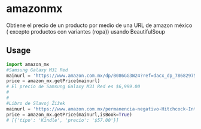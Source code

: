 # amazonmx
Obtiene el precio de un producto por medio de una URL de amazon méxico ( excepto productos con variantes (ropa)) usando BeautifulSoup

## Usage
```python
import amazon_mx
#Samsung Galaxy M31 Red 
mainurl = 'https://www.amazon.com.mx/dp/B086GG3W24?ref=dacx_dp_7868297510501_4011434530001&me=AVDBXBAVVSXLQ&aaxitk=AD5KB6crxpEuiZD2AU6WZw'
price = amazon_mx.getPrice(mainurl)
# El precio de Samsung Galaxy M31 Red es $6,999.00
#
#
#Libro de Slavoj Žižek 
mainurl = 'https://www.amazon.com.mx/permanencia-negativo-Hitchcock-Intervenciones-post-contempor%C3%A1neas-ebook/dp/B077S6JFRC/ref=sr_1_6?__mk_es_MX=%C3%85M%C3%85%C5%BD%C3%95%C3%91&dchild=1&keywords=zizek&qid=1591576445&s=digital-text&sr=1-6'
price = amazon_mx.getPrice(mainurl,isBook=True)
# [{'tipo': 'Kindle', 'precio': '$57.00'}]

```
